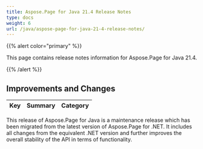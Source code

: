 ```yaml
---
title: Aspose.Page for Java 21.4 Release Notes
type: docs
weight: 6
url: /java/aspose-page-for-java-21-4-release-notes/
---
```


{{% alert color="primary" %}}

This page contains release notes information for Aspose.Page for Java 21.4.

{{% /alert %}}
## **Improvements and Changes**

|**Key**|**Summary**|**Category**|
| :- | :- | :- |

This release of Aspose.Page for Java is a maintenance release which has been migrated from the latest version of Aspose.Page for .NET. It includes all changes from the equivalent .NET version and further improves the overall stability of the API in terms of functionality.


